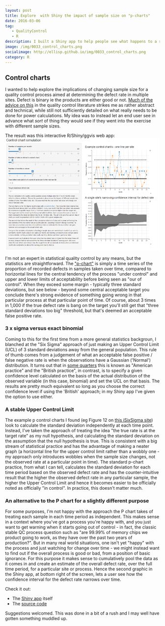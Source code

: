 ```yaml
---
layout: post
title: Explore  with Shiny the impact of sample size on "p-charts"
date: 2016-03-06
tag: 
   - QualityControl
   - R
description: I built a Shiny app to help people see what happens to a statistical quality control p-chart when the sample size, period of time, target defect rate and true defect rate get played around with.
image: /img/0033_control_charts.png
socialimage: http://ellisp.github.io/img/0033_control_charts.png
category: R
---
```


## Control charts
I wanted to help explore the implications of changing sample size for a quality control process aimed at determining the defect rate in multiple sites.  Defect is binary ie the products are either good or not.  [Much of the advice on this](http://www.isixsigma.com/tools-templates/sampling-data/how-determine-sample-size-determining-sample-size/) in the quality control literature strikes me as rather abstract and technical, while still not sufficiently detailed on what really needs to be done for power calculations.  My idea was to instead let an end user see in advance what *sort* of thing they would see if they went into the exercise with different sample sizes.

The result was this interactive R/Shiny/ggvis web app:
<a href = "https://ellisp.shinyapps.io/control-charts/">
   ![screenshot](/img/0033_control_charts.png)
</a>

I'm not an expert in statistical quality control by any means, but the statistics are straightforward.  The ["p-chart"](https://en.wikipedia.org/wiki/p-chart) is simply a time series of the proportion of recorded defects in samples taken over time, compared to horizontal lines for the central tendency of the process "under control" and upper and lower limits of acceptability before being seen as "our of control".  When they exceed some margin - typically three standard deviations, but see below -  beyond some central acceptable target you conclude there's strong evidence of something going wrong in that particular process at that particular point of time.  Of course, about 3 times in 1,000 if the true defect rate is bang on the target you'll still get that "three standard deviations too big" threshold, but that's deemed an acceptable false positive rate.

### 3 x sigma versus exact binomial
Coming to this for the first time from a more general statistics backgroun, I blanched at the "Six Sigma" approach of just making an Upper Control Limit (UCL) of 3 standard deviations away from the general population.  This rule of thumb comes from a judgement of what an acceptable false positive / false negative rate is when the observations have a Gaussian ('Normal') distribution.  It turns out that in [some quarters](http://www.stat.unipg.it/luca/Rnews_2004-1-pag11-17.pdf) this is known as "American practice" and the "British practice", in contrast, is to specify  a given confidence level calculated on the basis of the actual distribution of the observed variable (in this case, binomial) and set the UCL on that basis.  The results are pretty much equivalent so long as you choose the correct confidence level if using the 'British' approach; in my Shiny app I've given the option to use either.

### A stable Upper Control Limit
The example p control charts I found (eg Figure 12 on [this iSixSigma site](http://www.isixsigma.com/tools-templates/control-charts/a-guide-to-control-charts/)) look to calculate the standard deviation independently at each time point.  Instead, I've taken the approach of treating the idea "the true rate is at the target rate" as my null hypothesis, and calculating the standard deviation on the assumption that the null hypothesis is true.  This is consistent with a big stream of statistical practice and has the advantage of making a neater graph (a horizontal line for the upper control limit rather than a wobbly one - my approach only introduces wobbles when the sample size changes, not the observed rate at a particular point in time).  The standard p-chart practice, from what I can tell, calculates the standard deviation for each time period based on the observed defect rate and has the counter-intuitive result that the higher the observed defect rate in any particular sample, the higher the Upper Control Limit and hence it becomes easier to be officially noted as officially "in control".  In practice, this doesn't matter much.

### An alternative to the P chart for a slightly different purpose
For some purposes, I'm not happy with the approach the P chart takes of treating each sample in each time period as independent.  This makes sense in a context where you've got a process you're happy with, and you just want to get warning when it starts going out of control - in fact, the classic stable QC process question such as "are 99.99% of memory chips we product going to work, as they have over the past two years of production?".  But in many real world situations, one isn't yet "happy" with the process and just watching for change over time - we might instead want to find out if the overall process is good or bad, from a position of basic ignorance.  For this purpose it makes sense to cumulatively pool the data as it comes in and create an estimate of the overall defect rate, over the full time period, for a particular site or process.  Hence the second graphic in the Shiny app, at bottom right of the screen, lets a user see how the confidence interval for the defect rate narrows over time.

Check it out:

* The [Shiny app](https://ellisp.shinyapps.io/control-charts/) itself
* The [source code](https://github.com/ellisp/control-charts)

Suggestions welcomed.  This was done in a bit of a rush and I may well have gotten something muddled up.
